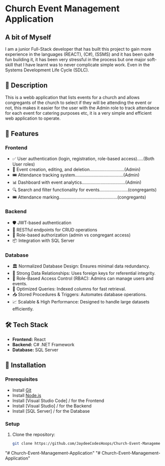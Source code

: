 # Church Event Management Application

## A bit of Myself
I am a junior Full-Stack developer that has built this project to gain more experience in the languages (REACT), (C#), (SSMS) and it has been quite fun building it, 
it has  been very stressful in the process but one major soft-skill that I have learnt was to never complicate simple work. 
Even in the Systems Development Life Cycle (SDLC).

## 📌 Description
This is a webb application that lists events for a church and allows congregants of the church to select if they will be attending the event or not, 
this makes it easier for the user with the Admin role to track attendance for each event for catering purposes etc, 
it is a very simple and efficient web application to operate.

## 🚀 Features
### Frontend
- ✅ User authentication (login, registration, role-based access).....(Both User roles)
- 📅 Event creation, editing, and deletion............................(Admin)
- 🎟️ Attendance tracking system.......................................(Admin)
- 📊 Dashboard with event analytics...................................(Admin)
- 🔍 Search and filter functionality for events.......................(congregants)
- 🎟️ Attendance marking...............................................(congregants)

### Backend
- 🛡️ JWT-based authentication
- 📑 RESTful endpoints for CRUD operations
- 🚀 Role-based authorization (admin vs congregant access)
- 📦 Integration with SQL Server

### Database
- 🏛 Normalized Database Design: Ensures minimal data redundancy.
- 🔗 Strong Data Relationships: Uses foreign keys for referential integrity.
- 🔐 Role-Based Access Control (RBAC): Admins can manage users and events.
- 🚀 Optimized Queries: Indexed columns for fast retrieval.
- 📥 Stored Procedures & Triggers: Automates database operations.
- 📈 Scalable & High Performance: Designed to handle large datasets efficiently.

## 🛠️ Tech Stack
- **Frontend:** React
- **Backend:** C# .NET Framework
- **Database:** SQL Server

## 🎯 Installation
### Prerequisites
- Install [Git](https://git-scm.com/)
- Install [Node.js](https://nodejs.org/)
- Install [Visual Studio Code] / for the Frontend
- Install [Visual Studio] / for the Backend
- Install [SQL Server] / for the Database

### Setup
1. Clone the repository:
   ```sh
   git clone https://github.com/JaydeeCodesHoops/Church-Event-Management-Application.git"# Church-Event-Management-Application" 
"# Church-Event-Management-Application" 
"# Church-Event-Management-Application" 
